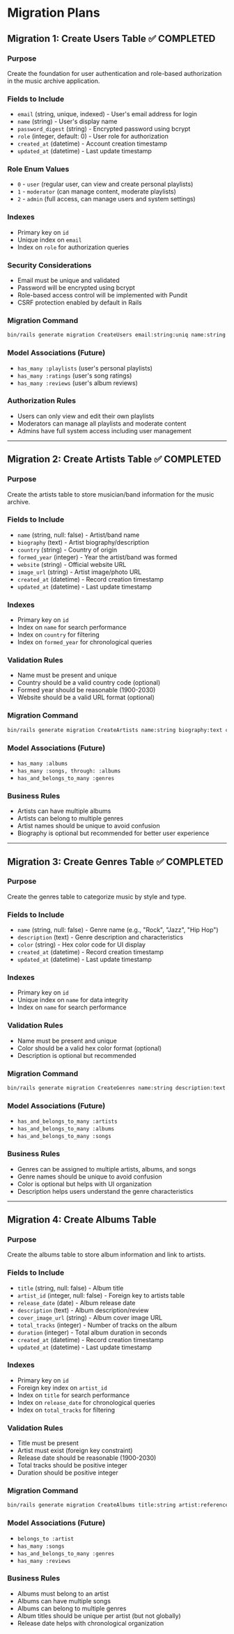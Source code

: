 # Migration Plans

## Migration 1: Create Users Table ✅ COMPLETED

### Purpose
Create the foundation for user authentication and role-based authorization in the music archive application.

### Fields to Include
- `email` (string, unique, indexed) - User's email address for login
- `name` (string) - User's display name
- `password_digest` (string) - Encrypted password using bcrypt
- `role` (integer, default: 0) - User role for authorization
- `created_at` (datetime) - Account creation timestamp
- `updated_at` (datetime) - Last update timestamp

### Role Enum Values
- `0` - `user` (regular user, can view and create personal playlists)
- `1` - `moderator` (can manage content, moderate playlists)
- `2` - `admin` (full access, can manage users and system settings)

### Indexes
- Primary key on `id`
- Unique index on `email`
- Index on `role` for authorization queries

### Security Considerations
- Email must be unique and validated
- Password will be encrypted using bcrypt
- Role-based access control will be implemented with Pundit
- CSRF protection enabled by default in Rails

### Migration Command
```bash
bin/rails generate migration CreateUsers email:string:uniq name:string role:integer password_digest:string
```

### Model Associations (Future)
- `has_many :playlists` (user's personal playlists)
- `has_many :ratings` (user's song ratings)
- `has_many :reviews` (user's album reviews)

### Authorization Rules
- Users can only view and edit their own playlists
- Moderators can manage all playlists and moderate content
- Admins have full system access including user management

---

## Migration 2: Create Artists Table ✅ COMPLETED

### Purpose
Create the artists table to store musician/band information for the music archive.

### Fields to Include
- `name` (string, null: false) - Artist/band name
- `biography` (text) - Artist biography/description
- `country` (string) - Country of origin
- `formed_year` (integer) - Year the artist/band was formed
- `website` (string) - Official website URL
- `image_url` (string) - Artist image/photo URL
- `created_at` (datetime) - Record creation timestamp
- `updated_at` (datetime) - Last update timestamp

### Indexes
- Primary key on `id`
- Index on `name` for search performance
- Index on `country` for filtering
- Index on `formed_year` for chronological queries

### Validation Rules
- Name must be present and unique
- Country should be a valid country code (optional)
- Formed year should be reasonable (1900-2030)
- Website should be a valid URL format (optional)

### Migration Command
```bash
bin/rails generate migration CreateArtists name:string biography:text country:string formed_year:integer website:string image_url:string
```

### Model Associations (Future)
- `has_many :albums`
- `has_many :songs, through: :albums`
- `has_and_belongs_to_many :genres`

### Business Rules
- Artists can have multiple albums
- Artists can belong to multiple genres
- Artist names should be unique to avoid confusion
- Biography is optional but recommended for better user experience

---

## Migration 3: Create Genres Table ✅ COMPLETED

### Purpose
Create the genres table to categorize music by style and type.

### Fields to Include
- `name` (string, null: false) - Genre name (e.g., "Rock", "Jazz", "Hip Hop")
- `description` (text) - Genre description and characteristics
- `color` (string) - Hex color code for UI display
- `created_at` (datetime) - Record creation timestamp
- `updated_at` (datetime) - Last update timestamp

### Indexes
- Primary key on `id`
- Unique index on `name` for data integrity
- Index on `name` for search performance

### Validation Rules
- Name must be present and unique
- Color should be a valid hex color format (optional)
- Description is optional but recommended

### Migration Command
```bash
bin/rails generate migration CreateGenres name:string description:text color:string
```

### Model Associations (Future)
- `has_and_belongs_to_many :artists`
- `has_and_belongs_to_many :albums`
- `has_and_belongs_to_many :songs`

### Business Rules
- Genres can be assigned to multiple artists, albums, and songs
- Genre names should be unique to avoid confusion
- Color is optional but helps with UI organization
- Description helps users understand the genre characteristics

---

## Migration 4: Create Albums Table

### Purpose
Create the albums table to store album information and link to artists.

### Fields to Include
- `title` (string, null: false) - Album title
- `artist_id` (integer, null: false) - Foreign key to artists table
- `release_date` (date) - Album release date
- `description` (text) - Album description/review
- `cover_image_url` (string) - Album cover image URL
- `total_tracks` (integer) - Number of tracks on the album
- `duration` (integer) - Total album duration in seconds
- `created_at` (datetime) - Record creation timestamp
- `updated_at` (datetime) - Last update timestamp

### Indexes
- Primary key on `id`
- Foreign key index on `artist_id`
- Index on `title` for search performance
- Index on `release_date` for chronological queries
- Index on `total_tracks` for filtering

### Validation Rules
- Title must be present
- Artist must exist (foreign key constraint)
- Release date should be reasonable (1900-2030)
- Total tracks should be positive integer
- Duration should be positive integer

### Migration Command
```bash
bin/rails generate migration CreateAlbums title:string artist:references release_date:date description:text cover_image_url:string total_tracks:integer duration:integer
```

### Model Associations (Future)
- `belongs_to :artist`
- `has_many :songs`
- `has_and_belongs_to_many :genres`
- `has_many :reviews`

### Business Rules
- Albums must belong to an artist
- Albums can have multiple songs
- Albums can belong to multiple genres
- Album titles should be unique per artist (but not globally)
- Release date helps with chronological organization 